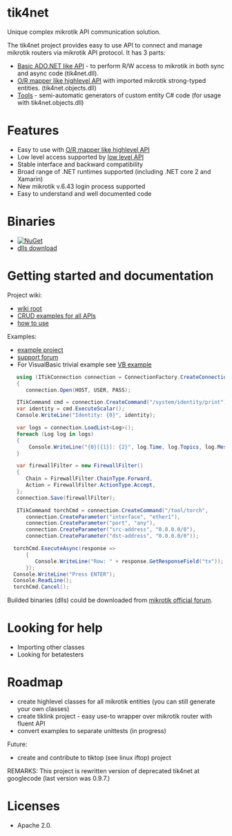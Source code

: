 tik4net
====

Unique complex mikrotik API communication solution.

The tik4net project provides easy to use API to connect and manage mikrotik routers via mikrotik API protocol.
It has 3 parts:
* [Basic ADO.NET like API](https://github.com/danikf/tik4net/wiki/ADO.NET-like-API) - to perform R/W access to mikrotik in both sync and async code (tik4net.dll).
* [O/R mapper like highlevel API](https://github.com/danikf/tik4net/wiki/High-level-API-with-O-R-mapper) with imported mikrotik strong-typed entities. (tik4net.objects.dll) 
* [Tools](https://github.com/danikf/tik4net/wiki/High-level-API-tools) - semi-automatic generators of custom entity C# code (for usage with tik4net.objects.dll)

# Features
* Easy to use with [O/R mapper like highlevel API](https://github.com/danikf/tik4net/wiki/High-level-API-with-O-R-mapper)
* Low level access supported by [low level API](https://github.com/danikf/tik4net/wiki/Low-level-API) 
* Stable interface and backward compatibility
* Broad range of .NET runtimes supported (including .NET core 2 and Xamarin)
* New mikrotik v.6.43 login process supported
* Easy to understand and well documented code

# Binaries
* [![NuGet](https://img.shields.io/nuget/v/tik4net.svg)](https://www.nuget.org/packages/tik4net)
* [dlls download](http://forum.mikrotik.com/viewtopic.php?t=99954)

# Getting started and documentation
Project wiki:
* [wiki root](https://github.com/danikf/tik4net/wiki) 
* [CRUD examples for all APIs](https://github.com/danikf/tik4net/wiki/CRUD-examples-for-all-APIs)
* [how to use](https://github.com/danikf/tik4net/wiki/How-to-use-tik4net-library)

Examples:
* [example project](https://github.com/danikf/tik4net/blob/master/tik4net.examples/ProgramExamples.cs)
* [support forum](http://forum.mikrotik.com/viewtopic.php?t=99954)
* For VisualBasic trivial example see [VB example](https://github.com/danikf/tik4net/wiki/VB-trivial-example)

```cs
   using (ITikConnection connection = ConnectionFactory.CreateConnection(TikConnectionType.Api))
   {
      connection.Open(HOST, USER, PASS);
```
```cs
   ITikCommand cmd = connection.CreateCommand("/system/identity/print");
   var identity = cmd.ExecuteScalar(); 
   Console.WriteLine("Identity: {0}", identity);
```
```cs
   var logs = connection.LoadList<Log>();
   foreach (Log log in logs)
   {
       Console.WriteLine("{0}[{1}]: {2}", log.Time, log.Topics, log.Message);
   }
```
```cs
   var firewallFilter = new FirewallFilter()
   {
      Chain = FirewallFilter.ChainType.Forward,
      Action = FirewallFilter.ActionType.Accept,
   };
   connection.Save(firewallFilter);
```
```cs
   ITikCommand torchCmd = connection.CreateCommand("/tool/torch", 
      connection.CreateParameter("interface", "ether1"), 
      connection.CreateParameter("port", "any"),
      connection.CreateParameter("src-address", "0.0.0.0/0"),
      connection.CreateParameter("dst-address", "0.0.0.0/0"));

  torchCmd.ExecuteAsync(response =>
      {
         Console.WriteLine("Row: " + response.GetResponseField("tx"));
      });
  Console.WriteLine("Press ENTER");
  Console.ReadLine();
  torchCmd.Cancel();
```

Builded binaries (dlls) could be downloaded from [mikrotik official forum](http://forum.mikrotik.com/viewtopic.php?t=99954).

  
# Looking for help
* Importing other classes
* Looking for betatesters

# Roadmap
* create highlevel classes for all mikrotik entities (you can still generate your own classes)
* create tiklink project - easy use-to wrapper over mikrotik router with fluent API 
* convert examples to separate unittests (in progress)

Future:
* create and contribute to tiktop (see linux iftop) project 

REMARKS: This project is rewritten version of deprecated tik4net at googlecode (last version was 0.9.7.)

# Licenses
* Apache 2.0.
